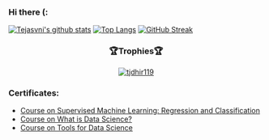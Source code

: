 ### Hi there (:

<!--
**tjdhir119/tjdhir119** is a ✨ _special_ ✨ repository because its `README.md` (this file) appears on your GitHub profile.

Here are some ideas to get you started:

- 🔭 I’m currently working on ...
- 🌱 I’m currently learning ...
- 👯 I’m looking to collaborate on ...
- 🤔 I’m looking for help with ...
- 💬 Ask me about ...
- 📫 How to reach me: ...
- 😄 Pronouns: ...
- ⚡ Fun fact: ...
-->
[![Tejasvni's github stats](https://github-readme-stats.vercel.app/api?username=tjdhir119&theme=onedark&show_icons=true&count_private=true)](https://www.youtube.com/watch?v=dQw4w9WgXcQ)
[![Top Langs](https://github-readme-stats.vercel.app/api/top-langs/?username=tjdhir119&theme=onedark&layout=compact&exclude_repo=MyFirstUnityTrial)](https://www.youtube.com/channel/UC7_YxT-KID8kRbqZo7MyscQ)
[![GitHub Streak](https://github-readme-streak-stats.herokuapp.com/?user=tjdhir119&theme=alterlight)](https://www.youtube.com/watch?v=PzQihlLABng)

<h3 align="center">🏆Trophies🏆</h3>
<p align="center"> <a href="https://github.com/ryo-ma/github-profile-trophy"><img src="https://github-profile-trophy.vercel.app/?username=tjdhir119&margin-w=30&theme=onedark" alt="tjdhir119" /></a> </p>

### Certificates:

 - [Course on Supervised Machine Learning: Regression and Classification](https://coursera.org/share/90fc4de24bf044f6d1dfaed11ebaf233)
 - [Course on What is Data Science?](https://coursera.org/share/804e2478ac000f8d3d292cd38567953e)
 - [Course on Tools for Data Science](https://coursera.org/share/4cfffcda7ddf9fc547fbac1e32d7ad1e)
